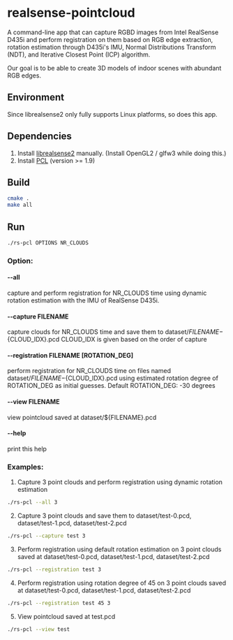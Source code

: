 # realsense-pointcloud
A command-line app that can capture RGBD images from Intel RealSense D435i and perform registration on them based on RGB edge extraction, rotation estimation through D435i's IMU, Normal Distributions Transform (NDT), and Iterative Closest Point (ICP) algorithm.

Our goal is to be able to create 3D models of indoor scenes with abundant RGB edges.

## Environment
Since librealsense2 only fully supports Linux platforms, so does this app.

## Dependencies
1. Install [librealsense2](https://github.com/IntelRealSense/librealsense/blob/master/doc/installation.md) manually. (Install OpenGL2 / glfw3 while doing this.)
2. Install [PCL](http://pointclouds.org/downloads/) (version >= 1.9)

## Build
```bash
cmake .
make all
```

## Run
```bash
./rs-pcl OPTIONS NR_CLOUDS
```
### Option:
#### --all
capture and perform registration for NR_CLOUDS time using dynamic rotation estimation with the IMU of RealSense D435i.
#### --capture FILENAME
capture clouds for NR_CLOUDS time and save them to dataset/${FILENAME}-${CLOUD_IDX}.pcd CLOUD_IDX is given based on the order of capture
#### --registration FILENAME \[ROTATION_DEG\]
perform registration for NR_CLOUDS time on files named dataset/${FILENAME}-${CLOUD_IDX}.pcd using estimated rotation degree of ROTATION_DEG as initial guesses.
Default ROTATION_DEG: -30 degrees
#### --view FILENAME
view pointcloud saved at dataset/${FILENAME}.pcd
#### --help
print this help

### Examples:
1. Capture 3 point clouds and perform registration using dynamic rotation estimation
```bash
./rs-pcl --all 3
```
2. Capture 3 point clouds and save them to dataset/test-0.pcd, dataset/test-1.pcd, dataset/test-2.pcd
```bash
./rs-pcl --capture test 3
```
3. Perform registration using default rotation estimation on 3 point clouds saved at dataset/test-0.pcd, dataset/test-1.pcd, dataset/test-2.pcd
```bash
./rs-pcl --registration test 3
```
4. Perform registration using rotation degree of 45 on 3 point clouds saved at dataset/test-0.pcd, dataset/test-1.pcd, dataset/test-2.pcd
```bash
./rs-pcl --registration test 45 3
```
5. View pointcloud saved at test.pcd
```bash
./rs-pcl --view test
```
